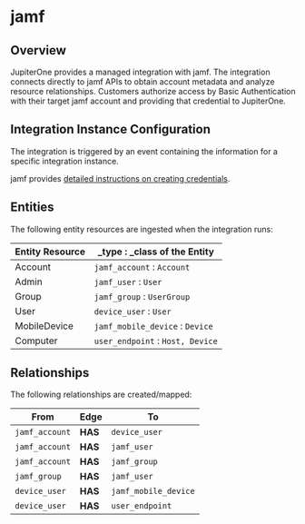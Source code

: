# jamf

## Overview

JupiterOne provides a managed integration with jamf. The integration connects
directly to jamf APIs to obtain account metadata and analyze resource
relationships. Customers authorize access by Basic Authentication with their
target jamf account and providing that credential to JupiterOne.

## Integration Instance Configuration

The integration is triggered by an event containing the information for a
specific integration instance.

jamf provides [detailed instructions on creating credentials][1].

## Entities

The following entity resources are ingested when the integration runs:

| Entity Resource | \_type : \_class of the Entity   |
| --------------- | -------------------------------- |
| Account         | `jamf_account` : `Account`       |
| Admin           | `jamf_user` : `User`             |
| Group           | `jamf_group` : `UserGroup`       |
| User            | `device_user` : `User`           |
| MobileDevice    | `jamf_mobile_device` : `Device`  |
| Computer        | `user_endpoint` : `Host, Device` |

## Relationships

The following relationships are created/mapped:

| From           | Edge    | To                   |
| -------------- | ------- | -------------------- |
| `jamf_account` | **HAS** | `device_user`        |
| `jamf_account` | **HAS** | `jamf_user`          |
| `jamf_account` | **HAS** | `jamf_group`         |
| `jamf_group`   | **HAS** | `jamf_user`          |
| `device_user`  | **HAS** | `jamf_mobile_device` |
| `device_user`  | **HAS** | `user_endpoint`      |

[1]: https://developer.jamf.com/documentation#authentication
